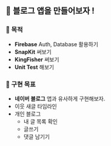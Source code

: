 ## 📙 블로그 앱을 만들어보자 !


### 📌 목적

- **Firebase** Auth, Database 활용하기
- **SnapKit** 써보기
- **KingFisher** 써보기
- **Unit Test** 해보기

### 📌 구현 목표

- **네이버 블로그** 앱과 유사하게 구현해보자.
- 이웃 새글 타임라인
- 개인 블로그
    - 내 글 목록 확인
    - 글쓰기
    - 댓글 남기기
